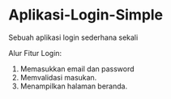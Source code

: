 # Aplikasi-Login-Simple
Sebuah aplikasi login sederhana sekali

Alur Fitur Login:
1. Memasukkan email dan password
2. Memvalidasi masukan.
3. Menampilkan halaman beranda.  
